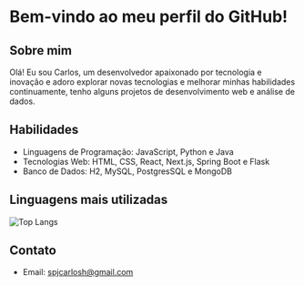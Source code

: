 # Bem-vindo ao meu perfil do GitHub!

## Sobre mim
Olá! Eu sou Carlos, um desenvolvedor apaixonado por tecnologia e inovação e adoro explorar novas tecnologias e melhorar minhas habilidades continuamente, tenho alguns projetos de desenvolvimento web e análise de dados.

## Habilidades
- Linguagens de Programação: JavaScript, Python e Java
- Tecnologias Web: HTML, CSS, React, Next.js, Spring Boot e Flask
- Banco de Dados: H2, MySQL, PostgresSQL e MongoDB

## Linguagens mais utilizadas

![Top Langs](https://github-readme-stats-git-masterrstaa-rickstaa.vercel.app/api/top-langs/?username=Carlos1681&bg_color=000&border_color=30A3DC&title_color=E94D5F&text_color=FFF)

## Contato
- Email: spjcarlosh@gmail.com
